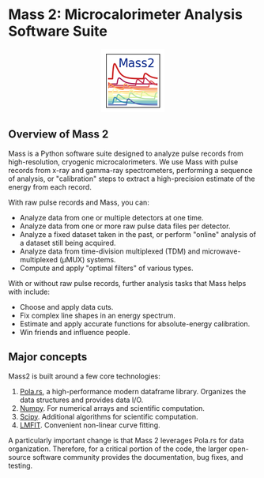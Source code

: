 # Mass 2: Microcalorimeter Analysis Software Suite


<center>
<img src="mass2_logo_128.png" alt="Mass 2 logo">
</center>

## Overview of Mass 2

Mass is a Python software suite designed to analyze pulse records from high-resolution, cryogenic microcalorimeters. We use Mass with pulse records from x-ray and gamma-ray spectrometers, performing a sequence of analysis, or "calibration" steps to extract a high-precision estimate of the energy from each record.

With raw pulse records and Mass, you can:

* Analyze data from one or multiple detectors at one time.
* Analyze data from one or more raw pulse data files per detector.
* Analyze a fixed dataset taken in the past, or perform "online" analysis of a dataset still being acquired.
* Analyze data from time-division multiplexed (TDM) and microwave-multiplexed (µMUX) systems.
* Compute and apply "optimal filters" of various types.

With or without raw pulse records, further analysis tasks that Mass helps with include:

* Choose and apply data cuts.
* Fix complex line shapes in an energy spectrum.
* Estimate and apply accurate functions for absolute-energy calibration.
* Win friends and influence people.

## Major concepts

Mass2 is built around a few core technologies:

1. [Pola.rs](https://pola.rs/), a high-performance modern dataframe library. Organizes the data structures and provides data I/O.
2. [Numpy](https://numpy.org/). For numerical arrays and scientific computation.
3. [Scipy](https://scipy.org/). Additional algorithms for scientific computation.
4. [LMFIT](https://lmfit.github.io/lmfit-py/). Convenient non-linear curve fitting.

A particularly important change is that Mass 2 leverages Pola.rs for data organization. Therefore, for a critical portion of the code, the larger open-source software community provides the documentation, bug fixes, and testing.
